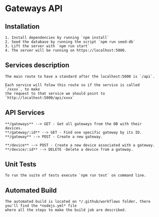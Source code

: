 # Gateways API

## Installation

    1. Install dependencies by running `npm install`
    2. Seed the database by running the script `npm run seed-db`
    3. Lift the server with `npm run start`
    4. The server will be running on https://localhost:5000.

## Services description

    The main route to have a standard after the localhost:5000 is `/api`.

    Each service will folow this route so if the service is called `/xxxx`, to make
    the request to that service we should point to `http://localhost:5000/api/xxxx`

## API Services

    **/gateways** --> GET - Get all gateways from the DB with their devices.
    **/gateway/:id** --> GET - Find one specific gateway by its ID.
    **/gateway** --> POST - Create a new gateway.

    **/device** --> POST - Create a new device associated with a gateway.
    **/device/:id** --> DELETE -Delete a device from a gateway.

## Unit Tests

    To run the suite of tests execute `npm run test` on command line.

## Automated Build

    The automated build is located on */.github/workflows folder, there you'll find the *nodejs.yml* file
    where all the steps to make the build job are described.

